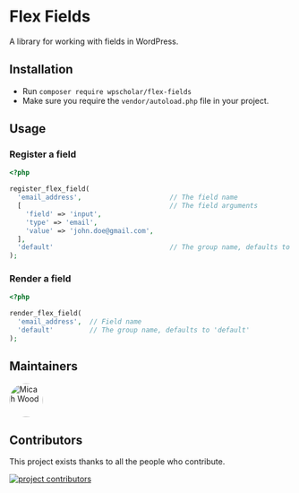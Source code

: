 # Flex Fields

A library for working with fields in WordPress.

## Installation

- Run `composer require wpscholar/flex-fields`
- Make sure you require the `vendor/autoload.php` file in your project.

## Usage

### Register a field

```php
<?php

register_flex_field(
  'email_address',                      // The field name
  [                                     // The field arguments
    'field' => 'input',  
    'type' => 'email',
    'value' => 'john.doe@gmail.com',
  ],
  'default'                             // The group name, defaults to 'default'
);
```

### Render a field

```php
<?php

render_flex_field(
  'email_address',  // Field name 
  'default'         // The group name, defaults to 'default'
);
```

## Maintainers 

<a href="https://github.com/wpscholar">  
    <img src="https://avatars.githubusercontent.com/u/890951?v=4" alt="Micah Wood" style="width: 60px;border-radius:50%;" />
</a>

## Contributors

This project exists thanks to all the people who contribute.

<a href="https://github.com/wpscholar/flex-fields/graphs/contributors">
  <img src="https://contrib.rocks/image?repo=wpscholar/flex-fields" alt="project contributors"/>
</a>
